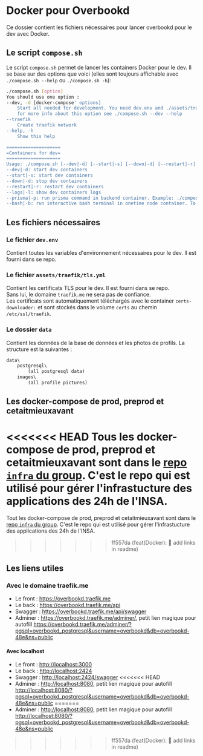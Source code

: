 # Docker pour Overbookd

Ce dossier contient les fichiers nécessaires pour lancer overbookd pour le dev avec Docker.

## Le script `compose.sh`

Le script `compose.sh` permet de lancer les containers Docker pour le dev. Il se base sur des options que voici (elles sont toujours affichable avec `./compose.sh --help` ou `./compose.sh -h`):

```bash
./compose.sh [option]
You should use one option :
--dev, -d [docker-compose' options]
    Start all needed for development. You need dev.env and ./assets/traefik/tls.yml files to work
    for more info about this option see ./compose.sh --dev --help
--traefik
    Create traefik network
--help, -h
    Show this help

====================
=Containers for dev=
====================
Usage: ./compose.sh [--dev|-d] [--start|-s] [--down|-d] [--restart|-r] [--logs|-l]
--dev|-d: start dev containers
--start|-s: start dev containers
--down|-d: stop dev containers
--restart|-r: restart dev containers
--logs|-l: show dev containers logs
--prisma|-p: run prisma command in backend container. Example: ./compose.sh --dev --prisma 'npx prisma migrate dev'
--bash|-b: run interactive bash terminal in onetime node container. To install dependancies for example. Overbookd folder is mounted in /app
```

## Les fichiers nécessaires

### Le fichier `dev.env`

Contient toutes les variables d'environnement nécessaires pour le dev. Il est fourni dans se repo.  

### Le fichier `assets/traefik/tls.yml`

Contient les certificats TLS pour le dev. Il est fourni dans se repo.  
Sans lui, le domaine `traefik.me` ne sera pas de confiance.  
Les certificats sont automatiquement téléchargés avec le container `certs-downloader:` et sont stockés dans le volume `certs` au chemin `/etc/ssl/traefik`.  

### Le dossier `data`

Contient les données de la base de données et les photos de profils. La structure est la suivantes :

```txt
data\
    postgresql\
        (all postgresql data)
    images\
        (all profile pictures)
```

## Les docker-compose de prod, preprod et cetaitmieuxavant

<<<<<<< HEAD
Tous les docker-compose de prod, preprod et cetaitmieuxavant sont dans le [repo  `infra` du group](https://gitlab.com/24-heures-insa/infra). C'est le repo qui est utilisé pour gérer l'infrastucture des applications des 24h de l'INSA.
=======
Tout les docker-compose de prod, preprod et cetaitmieuxavant sont dans le [repo  `infra` du group](https://gitlab.com/24-heures-insa/infra). C'est le repo qui est utilisé pour gérer l'infrastucture des applications des 24h de l'INSA.
>>>>>>> ff557da (feat(Docker): :memo: add links in readme)

## Les liens utiles

### Avec le domaine traefik.me

- Le front : <https://overbookd.traefik.me>
- Le back : <https://overbookd.traefik.me/api>
- Swagger : <https://overbookd.traefik.me/api/swagger>
- Adminer : <https://overbookd.traefik.me/adminer/>, petit lien magique pour autofill <https://overbookd.traefik.me/adminer/?pgsql=overbookd_postgresql&username=overbookd&db=overbookd-48e&ns=public>

#### Avec localhost

- Le front : <http://localhost:3000>
- Le back : <http://localhost:2424>
- Swagger : <http://localhost:2424/swagger>
<<<<<<< HEAD
- Adminer : <http://localhost:8080>, petit lien magique pour autofill <http://localhost:8080/?pgsql=overbookd_postgresql&username=overbookd&db=overbookd-48e&ns=public>
=======
- Adminer : <http://localhost:8080>, petit lien magique pour autofill <http://localhost:8080/?pgsql=overbookd_postgresql&username=overbookd&db=overbookd-48e&ns=public>
>>>>>>> ff557da (feat(Docker): :memo: add links in readme)
